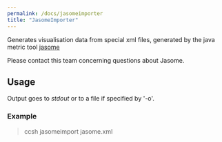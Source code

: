 ```yaml
---
permalink: /docs/jasomeimporter
title: "JasomeImporter"
---
```


Generates visualisation data from special xml files, generated by the java metric tool [jasome](https://github.com/rodhilton/jasome)

Please contact this team concerning questions about Jasome.

## Usage

Output goes to _stdout_ or to a file if specified by '-o'.

### Example

> ccsh jasomeimport jasome.xml
